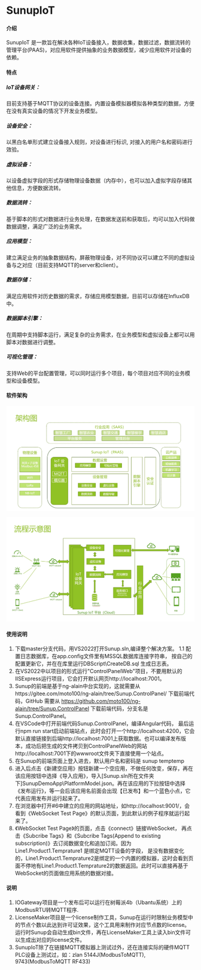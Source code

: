 # SunupIoT 

#### 介绍
SunupIoT 是一款旨在解决各种IoT设备接入，数据收集，数据过滤，数据流转的管理平台(PAAS)，对应用软件提供抽象的业务数据模型，减少应用软件对设备的依赖。

#### 特点

##### IoT设备网关：
目前支持基于MQTT协议的设备连接。内置设备模拟器模拟各种类型的数据，方便在没有真实设备的情况下开发业务模型。
##### 设备安全：
以黑白名单形式建立设备接入规则，对设备进行标识, 对接入的用户名和密码进行效验。
##### 虚拟设备：
以设备虚拟字段的形式存储物理设备数据（内存中），也可以加入虚拟字段存储其他信息，方便数据流转。
##### 数据流转：
基于脚本的形式对数据进行业务处理，在数据发送前和获取后，均可以加入代码做数据调整，满足广泛的业务需求。
##### 应用模型：
建立满足业务的抽象数据结构，屏蔽物理设备，对不同协议可以建立不同的虚拟设备与之对应（目前支持MQTT的server和client）。
##### 数据存储：
满足应用软件对历史数据的需求，存储应用模型数据，目前可以存储在InfluxDB中。
##### 数据脚本引擎：
在周期中支持脚本运行，满足复杂的业务需求，在业务模型和虚拟设备上都可以用脚本对数据进行调整。
##### 可视化管理：
支持Web的平台配置管理，可以同时运行多个项目，每个项目对应不同的业务模型和设备模型。


#### 软件架构
![输入图片说明](https://github.com/moto100/SunupIoT/blob/master/READMEPICS/Architecture.png "屏幕截图")

![输入图片说明](https://github.com/moto100/SunupIoT/blob/master/READMEPICS/Workflow.png "屏幕截图")



#### 使用说明

1.  下载master分支代码，用VS2022打开Sunup.sln,编译整个解决方案。
1.1     配置日志数据库，在app.config文件里有MSSQL数据库连接字符串， 按自己的配置更新它，并在在库里运行DBScript\CreateDB.sql 生成日志表。
2.  在VS2022中以项目的形式运行"ControlPanelWeb"项目，不要用默认的IISExpress运行项目，它会打开默认网页http://localhost:7001。
3.  Sunup的前端是基于ng-alain中台实现的，这就需要从https://gitee.com/moto100/ng-alain/tree/Sunup.ControlPanel/ 下载前端代码，GitHub 需要从 https://github.com/moto100/ng-alain/tree/Sunup.ControlPanel 下载前端代码，分支名是Sunup.ControlPanel。
4.  在VSCode中打开前端代码Sunup.ControlPanel，编译Angular代码， 最后运行npm run start启动前端站点，此时会打开一个http://localhost:4200，它会默认直接链接到后端http://localhost:7001上获取数据。也可以编译发布版本，成功后把生成的文件拷贝到ControlPanelWeb的网站http://localhost:7001下的wwwroot文件夹下直接使用一个站点。
5.  在Sunup的前端页面上登入进去，默认用户名和密码是 sunup temptemp
6.  进入后点击《新建空应用》按钮新建一个空应用，不做任何改变，保存，再在该应用按钮中选择《导入应用》，导入[Sunup.sln所在文件夹下]SunupDemoApp\PlatformModel.json。再在该应用的下拉按钮中选择《发布运行》，等一会后该应用名前面会出现【已发布】和一个蓝色小点，它代表应用发布并运行起来了。
7.  在浏览器中打开#6中建立的应用的网站地址，如http://localhost:9001/，会看到《WebSocket Test Page》的默认页面，到此默认的例子程序就运行起来了。
8.  《WebSocket Test Page》的页面，点击《connect》链接WebSocket， 再点击《Subcribe Tags》和《Subcribe Tags(Append to existing subscription)》去订阅数据变化和追加订阅。因为Line1.Product1.Temprature1 是绑定MQTT设备的字段， 是没有数据变化的，Line1.Product1.Temprature2是绑定的一个内置的模拟器，这时会看到页面不停地有Line1.Product1.Temprature2的数据返回。此时可以直接再基于WebSocket的页面做应用系统的数据对接。

#### 说明
1.  IOGateway项目是一个发布后可以运行在树莓派4b（Ubantu系统）上的ModbusRTU转MQTT程序.
2.  LicenseMaker项目是一个license制作工具，Sunup在运行时限制业务模型中的节点个数以此达到许可证效果，这个工具用来制作对应节点数的license。运行时Sunup会自动生成bin文件，再在LicenseMaker工具上读入bin文件可以生成出对应的license文件。
3.  SunupIoT除了在链接MQTT模拟器上测试过外，还在连接实际的硬件MQTT PLC设备上测试过，如：zlan 5144J(ModbusToMQTT), 9743(ModbusToMQTT RF433)
